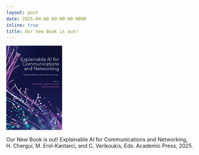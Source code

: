 ```yaml
---
layout: post
date: 2025-04-08 09:00:00-0000
inline: true
title: Our new Book is out!
---
```



<img src="/assets/img/xai.png" alt="Book" style="width:150px; height:auto;"/>

Our New Book is out! Explainable AI for Communications and Networking, H. Chergui, M. Erol-Kantarci, and C. Verikoukis, Eds. Academic Press, 2025.

